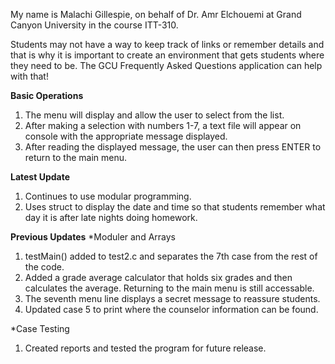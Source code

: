 My name is Malachi Gillespie, on behalf of Dr. Amr Elchouemi at Grand Canyon University in the course ITT-310.

Students may not have a way to keep track of links or remember details and that is why it is important to create an environment that gets students where they need to be. The GCU Frequently Asked Questions application can help with that!

**Basic Operations**
1. The menu will display and allow the user to select from the list.
2. After making a selection with numbers 1-7, a text file will appear on console with the appropriate message displayed.
3. After reading the displayed message, the user can then press ENTER to return to the main menu.

**Latest Update**
1. Continues to use modular programming.
2. Uses struct to display the date and time so that students remember what day it is after late nights doing homework.

**Previous Updates**
*Moduler and Arrays
1. testMain() added to test2.c and separates the 7th case from the rest of the code.
2. Added a grade average calculator that holds six grades and then calculates the average. Returning to the main menu is still accessable.
3. The seventh menu line displays a secret message to reassure students.
4. Updated case 5 to print where the counselor information can be found.

*Case Testing
1. Created reports and tested the program for future release.
